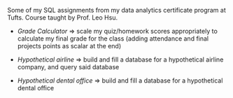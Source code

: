 Some of my SQL assignments from my data analytics certificate program at Tufts. Course taught by Prof. Leo Hsu.

- _Grade Calculator_
=> scale my quiz/homework scores appropriately to calculate my final grade for the class (adding attendance and final projects points as scalar at the end)

- _Hypothetical airline_ => build and fill a database for a hypothetical airline company, and query said database

- _Hypothetical dental office_ => build and fill a database for a hypothetical dental office


